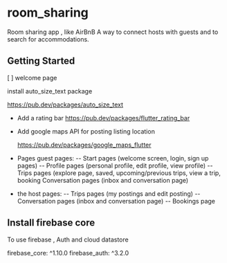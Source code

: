 # room_sharing

Room sharing app , like AirBnB
A way to connect hosts with guests and to search for accommodations.

## Getting Started
[ ] welcome page

install auto_size_text package

https://pub.dev/packages/auto_size_text

- Add a rating bar
  https://pub.dev/packages/flutter_rating_bar
  
- Add google maps API for posting listing location
  
  https://pub.dev/packages/google_maps_flutter
 

- Pages guest pages:
   -- Start pages (welcome screen, login, sign up pages)
   -- Profile pages (personal profile, edit profile, view profile)
   -- Trips pages (explore page, saved, upcoming/previous trips, view a trip, 
      booking Conversation pages (inbox and conversation page)
  
- the host pages:
  -- Trips pages (my postings and edit posting)
  -- Conversation pages (inbox and conversation page)
  -- Bookings page 

## Install firebase core

To use firebase , Auth and cloud datastore

firebase_core: ^1.10.0
firebase_auth: ^3.2.0

